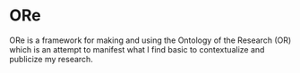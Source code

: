 # ORe
ORe is a framework for making and using the Ontology of the Research (OR) which is an attempt to manifest what I find basic to contextualize and publicize my research.
